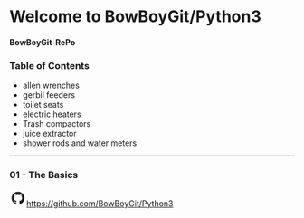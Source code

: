# Welcome to BowBoyGit/Python3




#### BowBoyGit-RePo
### Table of Contents

* allen wrenches
* gerbil feeders
* toilet seats
* electric heaters
* Trash compactors
* juice extractor
* shower rods and water meters
***










### 01 - The Basics


<img src="images/GitHub-Mark.png" width=30>https://github.com/BowBoyGit/Python3

<!-- [GitHub](http://github.com) -->
<!-- <img src="images/pylogo.png" width=100>
![](images/pylogo.png) -->
<!-- As Grace Hopper said:
> I’ve always been more interested
> in the future than in the past. -->





